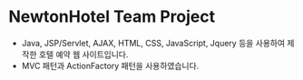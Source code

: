 # NewtonHotel Team Project

- Java, JSP/Servlet, AJAX, HTML, CSS, JavaScript, Jquery 등을 사용하여 제작한 호텔 예약 웹 사이트입니다.
- MVC 패턴과 ActionFactory 패턴을 사용하였습니다.
